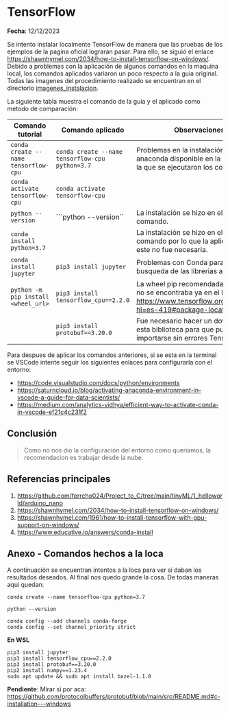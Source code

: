 # TensorFlow

**Fecha**: 12/12/2023

Se intento instalar localmente TensorFlow de manera que las pruebas de los ejemplos de la pagina oficial lograran pasar. Para ello, se siguió el enlace https://shawnhymel.com/2034/how-to-install-tensorflow-on-windows/. Debido a problemas con la aplicación de algunos comandos en la maquina local, los comandos aplicados variaron un poco respecto a la guia original. Todas las imagenes del procedimiento realizado se encuentran en el directorio [imagenes_instalacion](imagenes_instalacion/).

La siguiente tabla muestra el comando de la guia y el aplicado como metodo de comparación:

|Comando tutorial|Comando aplicado|Observaciones|
|---|---|---|
|```conda create --name tensorflow-cpu```|```conda create --name tensorflow-cpu python=3.7```|Problemas en la instalación local de anaconda disponible en la maquina en la que se ejecutaron los comandos.|   
|```conda activate tensorflow-cpu```|```conda activate tensorflow-cpu```||
|```python --version```|```python --version``|La instalación se hizo en el primer comando.|
|```conda install python=3.7```||La instalación se hizo en el primer comando por lo que la aplicacion de este no fue necesaria.|
|```conda install jupyter```|```pip3 install jupyter```|Problemas con Conda para la busqueda de las librerias a instalar|
|```python -m pip install <wheel_url>```|```pip3 install tensorflow_cpu==2.2.0```|La wheel pip recomendada en la guia no se encontraba ya en el link oficial: https://www.tensorflow.org/install/pip?hl=es-419#package-location|
||```pip3 install protobuf==3.20.0```|Fue necesario hacer un downgrade de esta biblioteca para que pudiera importarse sin errores TensorFlow|

Para despues de aplicar los comandos anteriores, si se esta en la terminal se VSCode intente seguir los siguientes enlaces para configurarla con el entorno:
* https://code.visualstudio.com/docs/python/environments
* https://saturncloud.io/blog/activating-anaconda-environment-in-vscode-a-guide-for-data-scientists/
* https://medium.com/analytics-vidhya/efficient-way-to-activate-conda-in-vscode-ef21c4c231f2

## Conclusión

> Como no nos dio la configuración del entorno como queriamos, la recomendacion es trabajar desde la nube.


## Referencias principales

1. https://github.com/ferrcho024/Project_to_C/tree/main/tinyML/1_helloworld/arduino_nano
2. https://shawnhymel.com/2034/how-to-install-tensorflow-on-windows/
3. https://shawnhymel.com/1961/how-to-install-tensorflow-with-gpu-support-on-windows/
4. https://www.educative.io/answers/conda-install


## Anexo - Comandos hechos a la loca

A continuación se encuentran intentos a la loca para ver si daban los resultados deseados. Al final nos quedo grande la cosa. De todas maneras aqui quedan:


```
conda create --name tensorflow-cpu python=3.7
```

```
python --version
```

```
conda config --add channels conda-forge
conda config --set channel_priority strict
```

**En WSL**

```
pip3 install jupyter
pip3 install tensorflow_cpu==2.2.0	
pip3 install protobuf==3.20.0
pip2 install numpy==1.23.4
sudo apt update && sudo apt install bazel-1.1.0
```

**Pendiente**: Mirar si por aca: https://github.com/protocolbuffers/protobuf/blob/main/src/README.md#c-installation---windows



